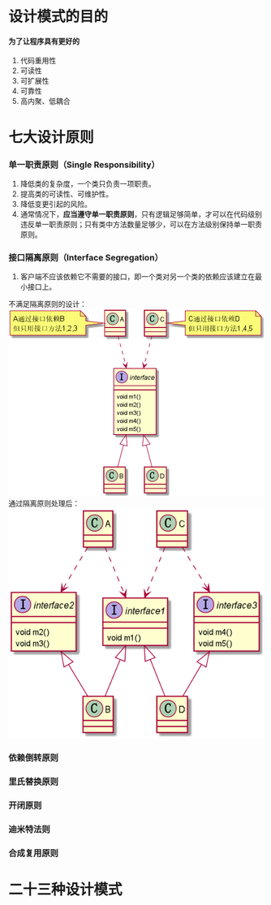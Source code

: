 # 设计模式的目的

#### 为了让程序具有更好的
1. 代码重用性
2. 可读性
3. 可扩展性
4. 可靠性
5. 高内聚、低耦合

# 七大设计原则

### 单一职责原则（Single Responsibility）
1. 降低类的复杂度，一个类只负责一项职责。
2. 提高类的可读性、可维护性。
3. 降低变更引起的风险。
4. 通常情况下，**应当遵守单一职责原则**，只有逻辑足够简单，才可以在代码级别违反单一职责原则；只有类中方法数量足够少，可以在方法级别保持单一职责原则。

### 接口隔离原则（Interface Segregation）
1. 客户端不应该依赖它不需要的接口，即一个类对另一个类的依赖应该建立在最小接口上。

不满足隔离原则的设计：  
![不满足隔离原则](images/InterfaceSegregation1.png)  
通过隔离原则处理后：  
![满足隔离原则](images/InterfaceSegregation2.png)

### 依赖倒转原则

### 里氏替换原则

### 开闭原则

### 迪米特法则

### 合成复用原则

# 二十三种设计模式